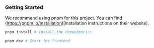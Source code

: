 ### Getting Started

We recommend using pnpm for this project. You can find (https://pnpm.io/installation)[installation instructions on their website].

```bash
pnpm install # Install the dependencies

pnpm dev # Start the frontend
```
